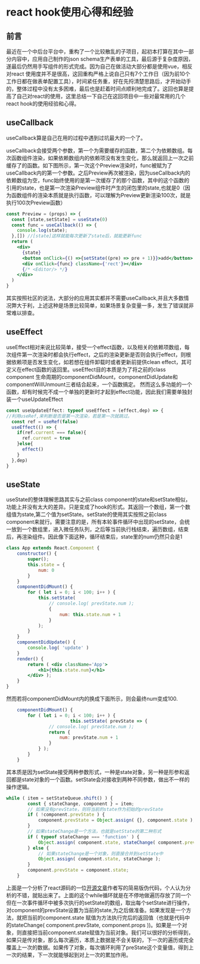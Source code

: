 # react hook使用心得和经验

## 前言

最近在一个中后台平台中，重构了一个比较散乱的子项目，起初本打算在其中一部分内容中，应用自己制作的json schema生产表单的工具，最后源于复杂度原因，遂最后仍然用手写组件的形式完成。因为自己在做活动大部分都是使用vue，相反对react 使用度并不是很高，这回重构严格上说自己只有7个工作日（因为前10个工作日都在做表单配置工具），时间紧任务重，好在先捋清楚思路后，才开始动手的，整体过程中没有太多困难，最后也是赶着时间点顺利地完成了。这回也算是提高了自己对react的使用，这里总结一下自己在这回项目中一些对最常用的几个react hook的使用经验和心得。

## useCallback

useCallback算是自己在用的过程中遇到过坑最大的一个了。

useCallback会接受两个参数，第一个为需要缓存的函数，第二个为依赖数组。每次函数组件渲染，如果依赖数组内的依赖项没有发生变化，那么就返回上一次之前缓存了的函数。如下图所示，第一次这个Preview渲染时，func被赋为了useCallback内的第一个参数。之后Preview再次被渲染，因为useCallback内的依赖数组为空，func始终使用的是第一次缓存了的那个函数，其中的这个函数的引用的state，也是第一次渲染Preview组件时产生的闭包里的state,也就是0（因为函数组件的渲染本质就是执行函数，可以理解为Preview更新渲染100次，就是执行100次Preview函数）

```jsx
const Preview = (props) => {
  const [state,setState] = useState(0)
  const func = useCallback(() => {
    console.log(state);
  },[]) //[state]这样就能每次更新了state后，就能更新func
  return (
    <div>
      {state}
      <button onClick={() =>{setState((pre) => pre + 1)}}>add</button>
      <div onClick={func} className={'rect'}></div>
      {/* <Editor/> */}
    </div>
  )
}
```

其实按照社区的说法，大部分的应用其实都并不需要useCallback,并且大多数情况弊大于利，上述这种是场景比较简单，如果场景复杂变量一多，发生了错误就非常难以排查。

## useEffect

useEffect相对来说比较简单，接受一个effect函数，以及相关的依赖项数组，每次组件第一次渲染时都会执行effect，之后的渲染更新是否则会执行effect，则根据依赖项是否发生变化，如若想在组件卸载时或者更新前提供clean effect，其可定义在effect函数的返回里。useEffect目的本质是为了将之前的class component 生命周期的componentDidMount，componentDidUpdate和componentWillUnmount三者结合起来，一个函数搞定。 然而这么多功能的一个函数，却有时候完不成一个单独的更新时才起到effect功能，因此我们需要单独封装一个useUpdateEffect

```jsx
const useUpdateEffect: typeof useEffect = (effect,dep) => {
//利用useRef,来判断是否是第一次渲染，若是第一次就跳过。
  const ref = useRef(false)
  useEffect(() => {
    if(ref.current === false){
      ref.current = true
    }else{
      effect()
    }
  },dep)
}
```

## useState

useState的整体理解思路其实与之前class component的state和setState相似，功能上并没有太大的差异。只是变成了hook的形式。其返回一个数组，第一个数组值为state,第二个值为setState。setState的使用其实按照之前class component来就行。需要注意的是，所有本轮事件循环中出现的setState，会统一放到一个数组里，进入微任务队列，之后等当前执行栈结束，遍历数组，结束后，再渲染组件。因此像下面这种，循环结束后，state里的num仍然只会是1

```jsx
class App extends React.Component {
    constructor() {
        super();
        this.state = {
            num: 0
        }
    }
    componentDidMount() {
        for ( let i = 0; i < 100; i++ ) {
            this.setState(
                // console.log( prevState.num );
                {
                    num: this.state.num + 1
                }
            );
        }
    }
    componentDidUpdate() {
        console.log( 'update' )
    }
    render() {
        return ( <div className='App'>
            <h1>{this.state.num}</h1>
        </div> );
    }
}
```

然而若将componentDidMount内的换成下面所示，则会最终num变成100.

```jsx
    componentDidMount() {
        for ( let i = 0; i < 100; i++ ) {
						this.setState( prevState => {
                // console.log( prevState.num );
                return {
                    num: prevState.num + 1
                }
            } );
        }
    }
```

其本质是因为setState接受两种参数形式，一种是state对象，另一种是形参和返回都是state对象的一个函数。setState会对接收到两种不同参数，做出不一样的操作逻辑。

```jsx
while ( item = setStateQueue.shift() ) {
        const { stateChange, component } = item;
        // 如果没有prevState，则将当前的state作为初始的prevState
        if ( !component.prevState ) {
            component.prevState = Object.assign( {}, component.state );
        }
        // 如果stateChange是一个方法，也就是setState的第二种形式
        if ( typeof stateChange === 'function' ) {
            Object.assign( component.state, stateChange( component.prevState, component.props ) );
        } else {
            // 如果stateChange是一个对象，则直接合并到setState中
            Object.assign( component.state, stateChange );
        }
        component.prevState = component.state;
    }
```

上面是一个分析了react源码的一位[开源文章](https://github.com/hujiulong/blog/issues/6)作者写的简易版伪代码，个人认为分析的不错，就贴出来了。上面的这个while循环就是在不停地做遍历存放了同一个但在一次事件循环中被多次执行的setState的数组，取出每个setState进行操作，对component的prevState设置为当前的state,为之后做准备。如果发现是一个方法，就把当前的component.state 赋值为方法执行完后的返回值（也就是代码中的stateChange( component.prevState, component.props ))。如果是一个对象，则直接把当前component.state赋值为当前对象。我们可以很好的分析得到，如果只是传对象，那么每次遍历，本质上数据是不会关联的，下一次的遍历或完全覆盖上一次的数据。如果传了对象，每次循环利用了preState这个变量值，得到上一次的结果，下一次就能够起到对上一次的累加作用。